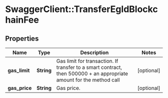 # SwaggerClient::TransferEgldBlockchainFee

## Properties
Name | Type | Description | Notes
------------ | ------------- | ------------- | -------------
**gas_limit** | **String** | Gas limit for transaction. If transfer to a smart contract, then 500000 + an appropriate amount for the method call | [optional] 
**gas_price** | **String** | Gas price. | [optional] 

